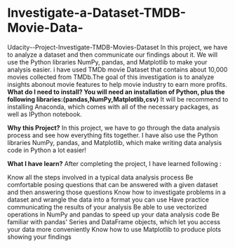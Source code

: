 # Investigate-a-Dataset-TMDB-Movie-Data-

Udacity--Project-Investigate-TMDB-Movies-Dataset
In this project, we have to analyze a dataset and then communicate our findings about it. We will use the Python libraries NumPy, pandas, and Matplotlib to make your analysis easier.
i have used TMDb movie Dataset that contains about 10,000 movies collected from TMDb.The goal of this investigation is to analyze insights abonout movie features to help movie industry to earn more profits. 
**What do I need to install? You will need an installation of Python, plus the following libraries:(pandas,NumPy,Matplotlib,csv)**
It will be recommend to installing Anaconda, which comes with all of the necessary packages, as well as IPython notebook.

**Why this Project?**
In this project, we have to go through the data analysis process and see how everything fits together. I have also use the Python libraries NumPy, pandas, and Matplotlib, which make writing data analysis code in Python a lot easier!

**What I have learn?**
After completing the project, I have learned following :

Know all the steps involved in a typical data analysis process
Be comfortable posing questions that can be answered with a given dataset and then answering those questions
Know how to investigate problems in a dataset and wrangle the data into a format you can use
Have practice communicating the results of your analysis
Be able to use vectorized operations in NumPy and pandas to speed up your data analysis code
Be familiar with pandas' Series and DataFrame objects, which let you access your data more conveniently
Know how to use Matplotlib to produce plots showing your findings
